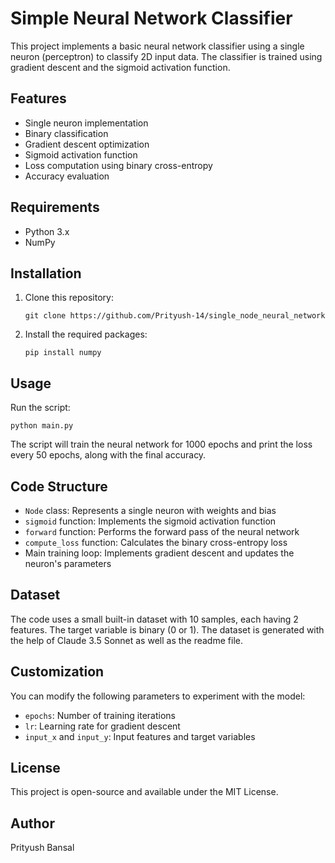 # Simple Neural Network Classifier

This project implements a basic neural network classifier using a single neuron (perceptron) to classify 2D input data. The classifier is trained using gradient descent and the sigmoid activation function.

## Features

- Single neuron implementation
- Binary classification
- Gradient descent optimization
- Sigmoid activation function
- Loss computation using binary cross-entropy
- Accuracy evaluation

## Requirements

- Python 3.x
- NumPy

## Installation

1. Clone this repository:
   ```
   git clone https://github.com/Prityush-14/single_node_neural_network
   ```

2. Install the required packages:
   ```
   pip install numpy
   ```

## Usage

Run the script:

```
python main.py
```

The script will train the neural network for 1000 epochs and print the loss every 50 epochs, along with the final accuracy.

## Code Structure

- `Node` class: Represents a single neuron with weights and bias
- `sigmoid` function: Implements the sigmoid activation function
- `forward` function: Performs the forward pass of the neural network
- `compute_loss` function: Calculates the binary cross-entropy loss
- Main training loop: Implements gradient descent and updates the neuron's parameters

## Dataset

The code uses a small built-in dataset with 10 samples, each having 2 features. The target variable is binary (0 or 1). The dataset is generated with the help of Claude 3.5 Sonnet as well as the readme file.

## Customization

You can modify the following parameters to experiment with the model:

- `epochs`: Number of training iterations
- `lr`: Learning rate for gradient descent
- `input_x` and `input_y`: Input features and target variables

## License

This project is open-source and available under the MIT License.

## Author

Prityush Bansal